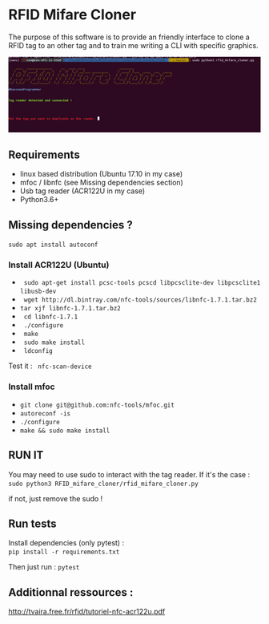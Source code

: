 # RFID Mifare Cloner

The purpose of this software is to provide an friendly interface to clone a RFID tag to an other tag and to train me 
writing a CLI with specific graphics.

![Alt text](rfid_cloner.png?raw=true "Title")



## Requirements

- linux based distribution (Ubuntu 17.10 in my case)
- mfoc / libnfc (see Missing dependencies section)
- Usb tag reader (ACR122U in my case) 
- Python3.6+

## Missing dependencies ? 
`sudo apt install autoconf`

###  Install ACR122U (Ubuntu)
- ` sudo apt-get install pcsc-tools pcscd libpcsclite-dev libpcsclite1 libusb-dev`  
- ` wget http://dl.bintray.com/nfc-tools/sources/libnfc-1.7.1.tar.bz2`  
- ` tar xjf libnfc-1.7.1.tar.bz2 `
- ` cd libnfc-1.7.1`
- ` ./configure`
- ` make`
- ` sudo make install`
- ` ldconfig`

Test it : 
` nfc-scan-device`

### Install mfoc  
- `git clone git@github.com:nfc-tools/mfoc.git`
- `autoreconf -is`
- `./configure`
- `make && sudo make install`



## RUN IT
You may need to use sudo to interact with the tag reader. If it's the case :  
`sudo python3 RFID_mifare_cloner/rfid_mifare_cloner.py`  

if not, just remove the sudo !


## Run tests

Install dependencies (only pytest) :  
`pip install -r requirements.txt`  

Then just run : 
`pytest`


## Additionnal ressources : 

http://tvaira.free.fr/rfid/tutoriel-nfc-acr122u.pdf
